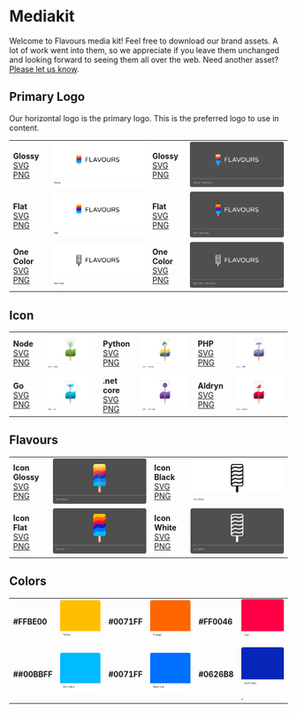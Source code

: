 # Mediakit

Welcome to Flavours media kit! Feel free to download our brand assets. A lot of work went into them, so we appreciate if you leave them unchanged and looking forward to seeing them all over the web. Need another asset? [Please let us know](ailto:support@divio.com).

## Primary Logo

Our horizontal logo is the primary logo. This is the preferred logo to use in content.

<table >
<tbody>
<tr>
<td><strong>Glossy</strong> <br> <a href="./assets/Glossy.svg">SVG</a> <a href="./assets/Glossy.png">PNG</a></td>
<td><a target="_blank" rel="noopener noreferrer" href="./previews/Glossy.png"><img src="./previews/Glossy.png" alt="Glossy" style="max-width:100%;"></a></td>
<td><strong>Glossy</strong> <br> <a href="./assets/GlossyReversed.svg">SVG</a> <a href="./assets/GlossyReversed.png">PNG</a></td>
<td><a target="_blank" rel="noopener noreferrer" href="./previews/GlossyReversed.png"><img src="./previews/GlossyReversed.png" alt="Glossy - Reversed" style="max-width:100%;"></a></td>
</tr>
<tr>
<td><strong>Flat</strong> <br><a href="./assets/Flat.svg">SVG</a> <a href="./assets/Flat.png">PNG</a></td>
<td><a target="_blank" rel="noopener noreferrer" href="./previews/Flat.png"><img src="./previews/Flat.png" alt="Flat" style="max-width:100%;"></a></td>
<td><strong>Flat</strong> <br><a href="./assets/FlatReversed.svg">SVG</a> <a href="./assets/FlatReversed.png">PNG</a></td>
<td><a target="_blank" rel="noopener noreferrer" href="./previews/FlatReversed.png"><img src="./previews/FlatReversed.png" alt="Flat - Reversed" style="max-width:100%;"></a></td>
</tr>
<tr>
<td><strong>One Color</strong> <br><a href="./assets/OneColor.svg">SVG</a> <a href="./assets/OneColor.png">PNG</a></td>
<td><a target="_blank" rel="noopener noreferrer" href="./previews/OneColor.png"><img src="./previews/OneColor.png" alt="One Color" style="max-width:100%;"></a></td>
<td><strong>One Color</strong><br> <a href="./assets/OneColorReversed.svg">SVG</a> <a href="./assets/OneColorReversed.png">PNG</a></td>
<td><a target="_blank" rel="noopener noreferrer" href="./previews/OneColorReversed.png"><img src="./previews/OneColorReversed.png" alt="One Color - Reversed" style="max-width:100%;"></a></td>
</tr>
</tbody>
</table>

## Icon

<table>
<tbody>
<tr>
<td><strong>Node</strong> <br><a href="./assets/IconNode.svg">SVG</a> <a href="./assets/IconNode.png">PNG</a></td>
<td><a target="_blank" rel="noopener noreferrer" href="./previews/IconNode.png"><img src="./previews/IconNode.png" alt="Icon - Node" style="max-width:100%;"></a></td>
<td><strong>Python</strong> <br><a href="./assets/IconPython.svg">SVG</a> <a href="./assets/IconPython.png">PNG</a></td>
<td><a target="_blank" rel="noopener noreferrer" href="./previews/IconPython.png"><img src="./previews/IconPython.png" alt="Icon - Python" style="max-width:100%;"></a></td>
<td><strong>PHP</strong><br> <a href="./assets/IconPHP.svg">SVG</a> <a href="./assets/IconPHP.png">PNG</a></td>
<td><a target="_blank" rel="noopener noreferrer" href="./previews/IconPHP.png"><img src="./previews/IconPHP.png" alt="*Icon - PHP" style="max-width:100%;"></a></td>
</tr>
<tr>
<td><strong>Go</strong> <br><a href="./assets/IconGo.svg">SVG</a> <a href="./assets/IconGo.png">PNG</a></td>
<td><a target="_blank" rel="noopener noreferrer" href="./previews/IconGo.png"><img src="./previews/IconGo.png" alt="con - Go" style="max-width:100%;"></a></td>
<td><strong>.net core</strong> <br><a href="./assets/IconNET.svg">SVG</a> <a href="./assets/IconNET.png">PNG</a></td>
<td><a target="_blank" rel="noopener noreferrer" href="./previews/IconNET.png"><img src="./previews/IconNET.png" alt="Icon - .net core*" style="max-width:100%;"></a></td>
<td><strong>Aldryn</strong> <br><a href="./assets/IconAldryn.svg">SVG</a> <a href="./assets/IconAldryn.png">PNG</a></td>
<td><a target="_blank" rel="noopener noreferrer" href="./previews/IconAldryn.png"><img src="./previews/IconAldryn.png" alt="Icon - Aldryn" style="max-width:100%;"></a></td>
</tr>
</tbody>
</table>

## Flavours

<table>
<tbody>
<tr>
<td><strong>Icon Glossy</strong> <br><a href="./assets/IconGlossy.svg">SVG</a> <a href="./assets/IconGlossy.png">PNG</a></td>
<td><a target="_blank" rel="noopener noreferrer" href="./previews/IconGlossy.png"><img src="./previews/IconGlossy.png" alt="Icon Glossy" style="max-width:100%;"></a></td>
<td><strong>Icon Black</strong> <br><a href="./assets/IconBlack.svg">SVG</a> <a href="./assets/IconBlack.png">PNG</a></td>
<td><a target="_blank" rel="noopener noreferrer" href="./previews/IconBlack.png"><img src="./previews/IconBlack.png" alt="Icon Black" style="max-width:100%;"></a></td>
</tr>
<tr>
<td><strong>Icon Flat</strong> <br><a href="./assets/IconFlat.svg">SVG</a> <a href="./assets/IconFlat.png">PNG</a></td>
<td><a target="_blank" rel="noopener noreferrer" href="./previews/IconFlat.png"><img src="./previews/IconFlat.png" alt="Icon Flat" style="max-width:100%;"></a></td>
<td><strong>Icon White</strong> <br><a href="./assets/IconWhite.svg">SVG</a> <a href="./assets/IconWhite.png">PNG</a></td>
<td><a target="_blank" rel="noopener noreferrer" href="./previews/IconWhite.png"><img src="./previews/IconWhite.png" alt="Icon White" style="max-width:100%;"></a></td>
</tr>
</tbody>
</table>

## Colors

<table>
<tbody>
<tr>
<td><strong>#FFBE00</strong></td>
<td><a target="_blank" rel="noopener noreferrer" href="./previews/ColourYellow.png"><img src="./previews/ColourYellow.png" alt="Colour - Yellow" style="max-width:100%;"></a></td>
<td><strong>#0071FF</strong></td>
<td><a target="_blank" rel="noopener noreferrer" href="./previews/ColourOrange.png"><img src="./previews/ColourOrange.png" alt="Colour - Orange" style="max-width:100%;"></a></td>
<td><strong>#FF0046</strong></td>
<td><a target="_blank" rel="noopener noreferrer" href="./previews/ColourRed.png"><img src="./previews/ColourRed.png" alt="Colour - Red" style="max-width:100%;"></a></td>
</tr>
<tr>
<td><strong>##00BBFF</strong></td>
<td><a target="_blank" rel="noopener noreferrer" href="./previews/ColourLightBlue.png"><img src="./previews/ColourLightBlue.png" alt="Colour - Light Blue" style="max-width:100%;"></a></td>
<td><strong>#0071FF</strong></td>
<td><a target="_blank" rel="noopener noreferrer" href="./previews/ColourBlue.png"><img src="./previews/ColourBlue.png" alt="Colour - Blue" style="max-width:100%;"></a></td>
<td><strong>#0626B8</strong></td>
<td><a target="_blank" rel="noopener noreferrer" href="./previews/ColourDarkBlue.png"><img src="./previews/ColourDarkBlue.png" alt="Colour - Dark Blue" style="max-width:100%;"></a>.</td>
</tr>
</tbody>
</table>
